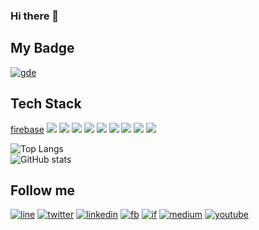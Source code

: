 ### Hi there 👋

<!--
**jirawatee/jirawatee** is a ✨ _special_ ✨ repository because its `README.md` (this file) appears on your GitHub profile.

Here are some ideas to get you started:

- 🔭 I’m currently working on ...
- 🌱 I’m currently learning ...
- 👯 I’m looking to collaborate on ...
- 🤔 I’m looking for help with ...
- 💬 Ask me about ...
- 📫 How to reach me: ...
- 😄 Pronouns: ...
- ⚡ Fun fact: ...
-->

## My Badge
[![gde](https://img.shields.io/badge/-Developers%20Experts-DB4437?style=for-the-badge&logo=google&logoColor=white)][gde]

## Tech Stack
[firebase](https://img.shields.io/badge/firebase-ffca28?style=for-the-badge&logo=firebase&logoColor=white)
<img src="https://img.shields.io/badge/Google_Cloud-4285F4?style=for-the-badge&logo=google-cloud&logoColor=white">
<img src="https://img.shields.io/badge/Node.js-43853D?style=for-the-badge&logo=node.js&logoColor=white">
<img src="https://img.shields.io/badge/Java-ED8B00?style=for-the-badge&logo=java&logoColor=white">
<img src="https://img.shields.io/badge/JavaScript-F7DF1E?style=for-the-badge&logo=javascript&logoColor=black">
<img src="https://img.shields.io/badge/HTML-239120?style=for-the-badge&logo=html5&logoColor=white">
<img src="https://img.shields.io/badge/CSS3-1572B6?style=for-the-badge&logo=css3&logoColor=white">
<img src="https://img.shields.io/badge/PHP-777BB4?style=for-the-badge&logo=php&logoColor=white">
<img src="https://img.shields.io/badge/MySQL-00000F?style=for-the-badge&logo=mysql&logoColor=white">
<img src="https://img.shields.io/badge/Git-F05032?style=for-the-badge&logo=git&logoColor=white">

![Top Langs](https://github-readme-stats.vercel.app/api/top-langs/?username=jirawatee&theme=slateorange&layout=compact)
<br>
![GitHub stats](https://github-readme-stats.vercel.app/api?username=jirawatee&show_icons=true&theme=slateorange&hide=issues,contribs)

## Follow me
[![line](https://img.shields.io/badge/Line-00C300?style=for-the-badge&logo=line&logoColor=white)][line]
[![twitter](https://img.shields.io/badge/Twitter-1DA1F2?style=for-the-badge&logo=twitter&logoColor=white)][twitter]
[![linkedin](https://img.shields.io/badge/LinkedIn-0077B5?style=for-the-badge&logo=linkedin&logoColor=white)][linkedin]
[![fb](https://img.shields.io/badge/Facebook-1877F2?style=for-the-badge&logo=facebook&logoColor=white)][fb]
[![if](https://img.shields.io/badge/Instagram-E4405F?style=for-the-badge&logo=instagram&logoColor=white)][ig]
[![medium](https://img.shields.io/badge/Medium-12100E?style=for-the-badge&logo=medium&logoColor=white)][medium]
[![youtube](https://img.shields.io/badge/YouTube-FF0000?style=for-the-badge&logo=youtube&logoColor=white)][youtube]

[gde]: https://developers.google.cn/community/experts/directory/profile/profile-jirawat_karanwittayakarn
[line]: https://line.me/ti/p/~jirawatee
[twitter]: https://twitter.com/jirawatee
[linkedin]: https://linkedin.com/in/jirawatee
[fb]: https://fb.com/jirawatee
[ig]: https://instagram.com/jirawatee
[medium]: https://medium.com/@jirawatee
[youtube]: https://youtube.com/user/jirawatee
